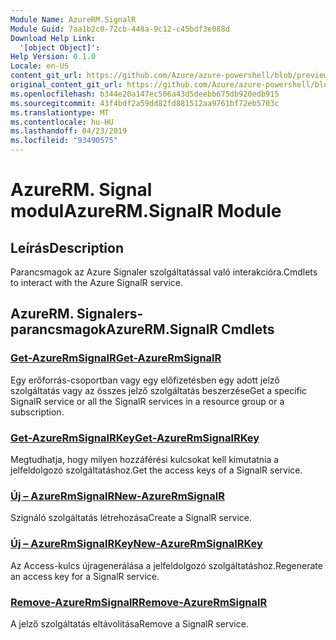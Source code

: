 ```yaml
---
Module Name: AzureRM.SignalR
Module Guid: 7aa1b2c0-72cb-448a-9c12-c45bdf3e088d
Download Help Link:
  '[object Object]': 
Help Version: 0.1.0
Locale: en-US
content_git_url: https://github.com/Azure/azure-powershell/blob/preview/src/ResourceManager/SignalR/Commands.SignalR/help/AzureRM.SignalR.md
original_content_git_url: https://github.com/Azure/azure-powershell/blob/preview/src/ResourceManager/SignalR/Commands.SignalR/help/AzureRM.SignalR.md
ms.openlocfilehash: b344e20a147ec506a43d5deebb675db920edb915
ms.sourcegitcommit: 43f4bdf2a59dd82fd881512aa9761bf72eb5703c
ms.translationtype: MT
ms.contentlocale: hu-HU
ms.lasthandoff: 04/23/2019
ms.locfileid: "93490575"
---
```

# <span data-ttu-id="9f681-101">AzureRM. Signal modul</span><span class="sxs-lookup"><span data-stu-id="9f681-101">AzureRM.SignalR Module</span></span>
## <span data-ttu-id="9f681-102">Leírás</span><span class="sxs-lookup"><span data-stu-id="9f681-102">Description</span></span>
<span data-ttu-id="9f681-103">Parancsmagok az Azure Signaler szolgáltatással való interakcióra.</span><span class="sxs-lookup"><span data-stu-id="9f681-103">Cmdlets to interact with the Azure SignalR service.</span></span>

## <span data-ttu-id="9f681-104">AzureRM. Signalers-parancsmagok</span><span class="sxs-lookup"><span data-stu-id="9f681-104">AzureRM.SignalR Cmdlets</span></span>
### [<span data-ttu-id="9f681-105">Get-AzureRmSignalR</span><span class="sxs-lookup"><span data-stu-id="9f681-105">Get-AzureRmSignalR</span></span>](Get-AzureRmSignalR.md)
<span data-ttu-id="9f681-106">Egy erőforrás-csoportban vagy egy előfizetésben egy adott jelző szolgáltatás vagy az összes jelző szolgáltatás beszerzése</span><span class="sxs-lookup"><span data-stu-id="9f681-106">Get a specific SignalR service or all the SignalR services in a resource group or a subscription.</span></span>

### [<span data-ttu-id="9f681-107">Get-AzureRmSignalRKey</span><span class="sxs-lookup"><span data-stu-id="9f681-107">Get-AzureRmSignalRKey</span></span>](Get-AzureRmSignalRKey.md)
<span data-ttu-id="9f681-108">Megtudhatja, hogy milyen hozzáférési kulcsokat kell kimutatnia a jelfeldolgozó szolgáltatáshoz.</span><span class="sxs-lookup"><span data-stu-id="9f681-108">Get the access keys of a SignalR service.</span></span>

### [<span data-ttu-id="9f681-109">Új – AzureRmSignalR</span><span class="sxs-lookup"><span data-stu-id="9f681-109">New-AzureRmSignalR</span></span>](New-AzureRmSignalR.md)
<span data-ttu-id="9f681-110">Szignáló szolgáltatás létrehozása</span><span class="sxs-lookup"><span data-stu-id="9f681-110">Create a SignalR service.</span></span>

### [<span data-ttu-id="9f681-111">Új – AzureRmSignalRKey</span><span class="sxs-lookup"><span data-stu-id="9f681-111">New-AzureRmSignalRKey</span></span>](New-AzureRmSignalRKey.md)
<span data-ttu-id="9f681-112">Az Access-kulcs újragenerálása a jelfeldolgozó szolgáltatáshoz.</span><span class="sxs-lookup"><span data-stu-id="9f681-112">Regenerate an access key for a SignalR service.</span></span>

### [<span data-ttu-id="9f681-113">Remove-AzureRmSignalR</span><span class="sxs-lookup"><span data-stu-id="9f681-113">Remove-AzureRmSignalR</span></span>](Remove-AzureRmSignalR.md)
<span data-ttu-id="9f681-114">A jelző szolgáltatás eltávolítása</span><span class="sxs-lookup"><span data-stu-id="9f681-114">Remove a SignalR service.</span></span>

